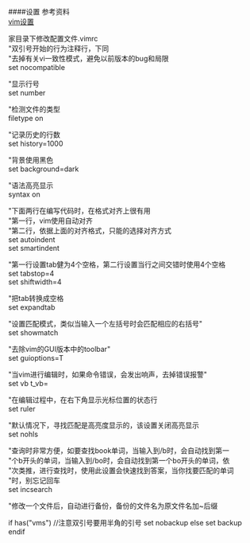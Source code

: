 ####设置
参考资料<br/>
[vim设置](http://iybk.blog.163.com/blog/static/19409510020117571224963)

家目录下修改配置文件.vimrc<br/>
"双引号开始的行为注释行，下同<br/>
"去掉有关vi一致性模式，避免以前版本的bug和局限<br/>
set nocompatible<br/>

"显示行号<br/>
set number<br/>

"检测文件的类型<br/>
filetype on<br/>

"记录历史的行数<br/>
set history=1000<br/>

"背景使用黑色<br/>
set background=dark<br/>

"语法高亮显示<br/>
syntax on<br/>

"下面两行在编写代码时，在格式对齐上很有用<br/>
"第一行，vim使用自动对齐<br/>
"第二行，依据上面的对齐格式，只能的选择对齐方式<br/>
set autoindent<br/>
set smartindent<br/>

"第一行设置tab健为4个空格，第二行设置当行之间交错时使用4个空格<br/>
set tabstop=4<br/>
set shiftwidth=4<br/>

"把tab转换成空格<br/>
set expandtab

"设置匹配模式，类似当输入一个左括号时会匹配相应的右括号"<br/>
set showmatch<br/>

"去除vim的GUI版本中的toolbar"<br/>
set guioptions=T<br/>

"当vim进行编辑时，如果命令错误，会发出响声，去掉错误报警"<br/>
set vb t_vb=<br/>

"在编辑过程中，在右下角显示光标位置的状态行<br/>
set ruler<br/>

"默认情况下，寻找匹配是高亮度显示的，该设置关闭高亮显示<br/>
set nohls<br/>

"查询时非常方便，如要查找book单词，当输入到/b时，会自动找到第一<br/>
"个b开头的单词，当输入到/bo时，会自动找到第一个bo开头的单词，依<br/>
"次类推，进行查找时，使用此设置会快速找到答案，当你找要匹配的单词<br/>
"时，别忘记回车<br/>
set incsearch<br/>

"修改一个文件后，自动进行备份，备份的文件名为原文件名加~后缀<br/>
   
   if has("vms") //注意双引号要用半角的引号
   set nobackup
   else
   set backup
   endif




